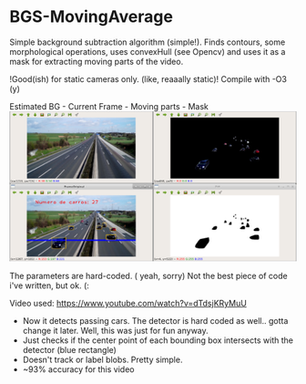 # BGS-MovingAverage
Simple background subtraction algorithm (simple!). Finds contours, some morphological operations, uses convexHull (see Opencv) and uses it as a mask for extracting
moving parts of the video.

!Good(ish) for static cameras only. (like, reaaally static)!
Compile with -O3 (y)

Estimated BG - Current Frame - Moving parts - Mask 
![Demomain](https://github.com/RauanBPK/BGS-MovingAverage/blob/countCars/demo2.png)

The parameters are hard-coded. ( yeah, sorry)
Not the best piece of code i've written, but ok.
(:

Video used: https://www.youtube.com/watch?v=dTdsjKRyMuU

* Now it detects passing cars. The detector is hard coded as well.. gotta change it later. Well, this was just for fun anyway.
* Just checks if the center point of each bounding box intersects with the detector (blue rectangle)
* Doesn't track or label blobs. Pretty simple.
* ~93% accuracy for this video